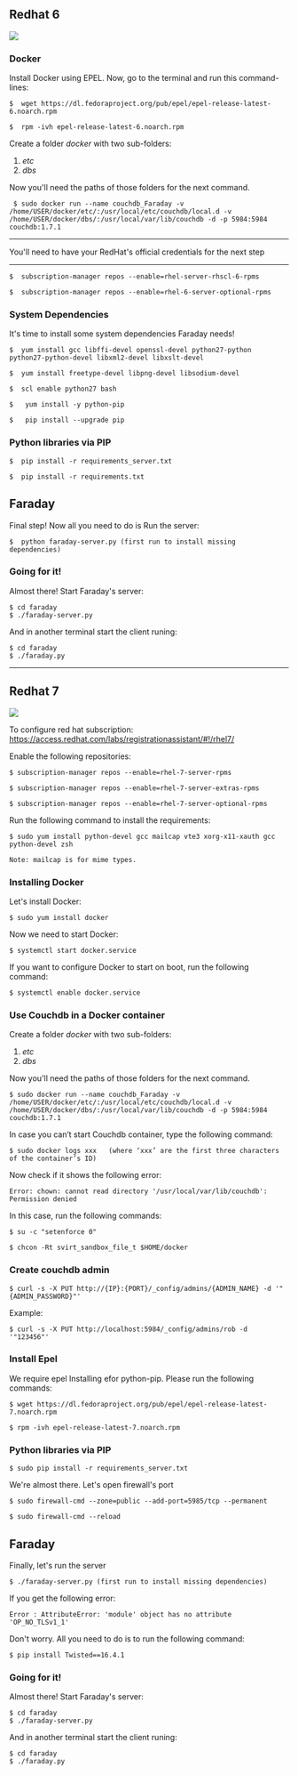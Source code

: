 ## Redhat 6
![](https://raw.githubusercontent.com/wiki/infobyte/faraday/images/faraday_redhat.jpeg)
### Docker
Install Docker using EPEL.
Now, go to the terminal and run this command-lines:

    $  wget https://dl.fedoraproject.org/pub/epel/epel-release-latest-6.noarch.rpm

    $  rpm -ivh epel-release-latest-6.noarch.rpm

Create a folder _docker_ with two sub-folders: 

   1. _etc_
   2. _dbs_

Now you'll need the paths of those folders for the next command.

     $ sudo docker run --name couchdb_Faraday -v /home/USER/docker/etc/:/usr/local/etc/couchdb/local.d -v /home/USER/docker/dbs/:/usr/local/var/lib/couchdb -d -p 5984:5984 couchdb:1.7.1





***
You'll need to have your RedHat's official credentials for the next step
***

    $  subscription-manager repos --enable=rhel-server-rhscl-6-rpms

    $  subscription-manager repos --enable=rhel-6-server-optional-rpms

### System Dependencies 

It's time to install some system dependencies Faraday needs!

    $  yum install gcc libffi-devel openssl-devel python27-python python27-python-devel libxml2-devel libxslt-devel 

    $  yum install freetype-devel libpng-devel libsodium-devel
  
    $  scl enable python27 bash

    $   yum install -y python-pip

    $   pip install --upgrade pip

### Python libraries via PIP

    $  pip install -r requirements_server.txt

    $  pip install -r requirements.txt

## Faraday
Final step! Now all you need to do is Run the server:

    $  python faraday-server.py (first run to install missing dependencies)

### Going for it!

Almost there! Start Faraday's server:

    $ cd faraday
    $ ./faraday-server.py

And in another terminal start the client runing:

    $ cd faraday
    $ ./faraday.py

***
## Redhat 7
![](https://raw.githubusercontent.com/wiki/infobyte/faraday/images/faraday_redhat.jpeg)

To configure red hat subscription: https://access.redhat.com/labs/registrationassistant/#!/rhel7/

Enable the following repositories:

    $ subscription-manager repos --enable=rhel-7-server-rpms

    $ subscription-manager repos --enable=rhel-7-server-extras-rpms

    $ subscription-manager repos --enable=rhel-7-server-optional-rpms

Run the following command to install the requirements:

    $ sudo yum install python-devel gcc mailcap vte3 xorg-x11-xauth gcc python-devel zsh

    Note: mailcap is for mime types.

### Installing Docker

Let's install Docker: 

    $ sudo yum install docker

Now we need to start Docker:

    $ systemctl start docker.service

If you want to configure Docker to start on boot, run the following command:

    $ systemctl enable docker.service

### Use Couchdb in a Docker container

Create a folder _docker_ with two sub-folders: 

   1. _etc_
   2. _dbs_

Now you'll need the paths of those folders for the next command.

    $ sudo docker run --name couchdb_Faraday -v /home/USER/docker/etc/:/usr/local/etc/couchdb/local.d -v /home/USER/docker/dbs/:/usr/local/var/lib/couchdb -d -p 5984:5984 couchdb:1.7.1

In case you can’t start Couchdb container, type the following command:

    $ sudo docker logs xxx   (where ‘xxx’ are the first three characters of the container’s ID)

Now check if it shows the following error:

    Error: chown: cannot read directory '/usr/local/var/lib/couchdb': Permission denied

In this case, run the following commands: 

    $ su -c "setenforce 0"

    $ chcon -Rt svirt_sandbox_file_t $HOME/docker

### Create couchdb admin

    $ curl -s -X PUT http://{IP}:{PORT}/_config/admins/{ADMIN_NAME} -d '"{ADMIN_PASSWORD}"'

Example:

    $ curl -s -X PUT http://localhost:5984/_config/admins/rob -d '"123456"'


### Install Epel 

We require epel Installing efor python-pip. Please run the following commands:

    $ wget https://dl.fedoraproject.org/pub/epel/epel-release-latest-7.noarch.rpm

    $ rpm -ivh epel-release-latest-7.noarch.rpm


### Python libraries via PIP

    $ sudo pip install -r requirements_server.txt

We're almost there. Let's open firewall's port

    $ sudo firewall-cmd --zone=public --add-port=5985/tcp --permanent

    $ sudo firewall-cmd --reload

## Faraday

Finally, let's run the server

    $ ./faraday-server.py (first run to install missing dependencies)

If you get the following error:

    Error : AttributeError: 'module' object has no attribute 'OP_NO_TLSv1_1'

Don't worry. All you need to do is to run the following command:

    $ pip install Twisted==16.4.1

### Going for it!

Almost there! Start Faraday's server:

    $ cd faraday
    $ ./faraday-server.py

And in another terminal start the client runing:

    $ cd faraday
    $ ./faraday.py
